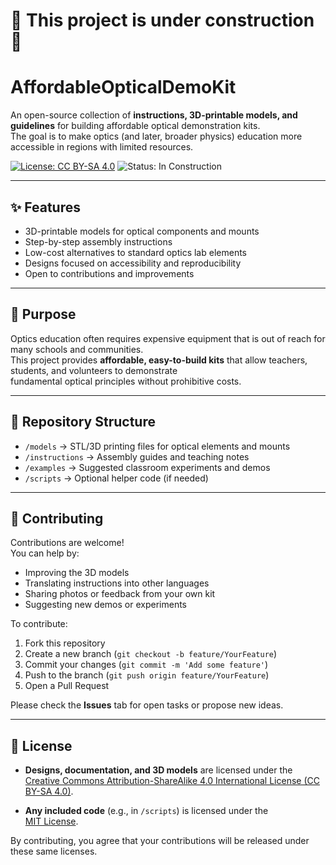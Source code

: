 # 🚧 This project is under construction 🚧

# AffordableOpticalDemoKit

An open-source collection of **instructions, 3D-printable models, and guidelines** for building affordable optical demonstration kits.  
The goal is to make optics (and later, broader physics) education more accessible in regions with limited resources.

[![License: CC BY-SA 4.0](https://img.shields.io/badge/License-CC%20BY--SA%204.0-lightgrey.svg)](https://creativecommons.org/licenses/by-sa/4.0/)
![Status: In Construction](https://img.shields.io/badge/Status-In%20Construction-orange)

---

## ✨ Features
- 3D-printable models for optical components and mounts  
- Step-by-step assembly instructions  
- Low-cost alternatives to standard optics lab elements  
- Designs focused on accessibility and reproducibility  
- Open to contributions and improvements  

---

## 🎯 Purpose
Optics education often requires expensive equipment that is out of reach for many schools and communities.  
This project provides **affordable, easy-to-build kits** that allow teachers, students, and volunteers to demonstrate  
fundamental optical principles without prohibitive costs.

---

## 📂 Repository Structure
- `/models` → STL/3D printing files for optical elements and mounts  
- `/instructions` → Assembly guides and teaching notes  
- `/examples` → Suggested classroom experiments and demos  
- `/scripts` → Optional helper code (if needed)  

---

## 🤝 Contributing

Contributions are welcome!  
You can help by:  
- Improving the 3D models  
- Translating instructions into other languages  
- Sharing photos or feedback from your own kit  
- Suggesting new demos or experiments  

To contribute:  
1. Fork this repository  
2. Create a new branch (`git checkout -b feature/YourFeature`)  
3. Commit your changes (`git commit -m 'Add some feature'`)  
4. Push to the branch (`git push origin feature/YourFeature`)  
5. Open a Pull Request  

Please check the **Issues** tab for open tasks or propose new ideas.  

---

## 📜 License

- **Designs, documentation, and 3D models** are licensed under the  
  [Creative Commons Attribution-ShareAlike 4.0 International License (CC BY-SA 4.0)](https://creativecommons.org/licenses/by-sa/4.0/).  

- **Any included code** (e.g., in `/scripts`) is licensed under the  
  [MIT License](https://opensource.org/licenses/MIT).  

By contributing, you agree that your contributions will be released under these same licenses. 
